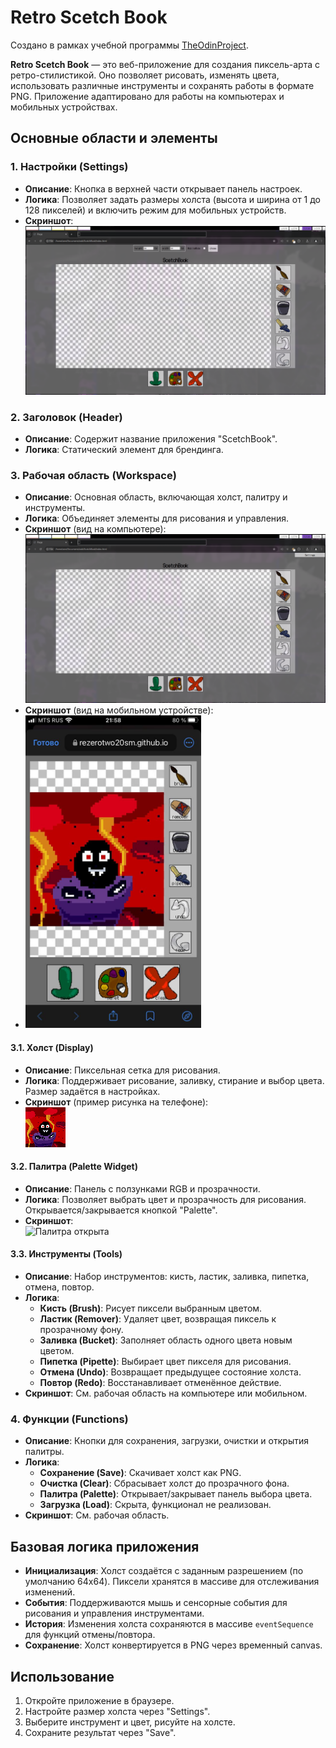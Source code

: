 # Retro Scetch Book

Создано в рамках учебной программы [TheOdinProject](https://www.theodinproject.com/).

**Retro Scetch Book** — это веб-приложение для создания пиксель-арта с ретро-стилистикой. Оно позволяет рисовать, изменять цвета, использовать различные инструменты и сохранять работы в формате PNG. Приложение адаптировано для работы на компьютерах и мобильных устройствах.

## Основные области и элементы

### 1. Настройки (Settings)
- **Описание**: Кнопка в верхней части открывает панель настроек.
- **Логика**: Позволяет задать размеры холста (высота и ширина от 1 до 128 пикселей) и включить режим для мобильных устройств.
- **Скриншот**:  
  ![Настройки](https://github.com/REzeroTWO20sm/ScetchBook/blob/main/programPreview/Settings.png)

### 2. Заголовок (Header)
- **Описание**: Содержит название приложения "ScetchBook".
- **Логика**: Статический элемент для брендинга.

### 3. Рабочая область (Workspace)
- **Описание**: Основная область, включающая холст, палитру и инструменты.
- **Логика**: Объединяет элементы для рисования и управления.
- **Скриншот** (вид на компьютере):  
  ![Рабочая область на компьютере](https://github.com/REzeroTWO20sm/ScetchBook/blob/main/programPreview/computerMainView.png)
- **Скриншот** (вид на мобильном устройстве):
- <img src="https://github.com/REzeroTWO20sm/ScetchBook/blob/main/programPreview/mobailMainView.jpg" height="500" alt="Мобильный">

#### 3.1. Холст (Display)
- **Описание**: Пиксельная сетка для рисования.
- **Логика**: Поддерживает рисование, заливку, стирание и выбор цвета. Размер задаётся в настройках.
- **Скриншот** (пример рисунка на телефоне):  
  ![Пример рисунка на телефоне](https://github.com/REzeroTWO20sm/ScetchBook/blob/main/programPreview/ExampleImageWasPaintOnPhone.png)

#### 3.2. Палитра (Palette Widget)
- **Описание**: Панель с ползунками RGB и прозрачности.
- **Логика**: Позволяет выбрать цвет и прозрачность для рисования. Открывается/закрывается кнопкой "Palette".
- **Скриншот**:  
  ![Палитра открыта](https://github.com/REzeroTWO20sm/ScetchBook/blob/main/programPreview/paleteWidjetOpen.png)

#### 3.3. Инструменты (Tools)
- **Описание**: Набор инструментов: кисть, ластик, заливка, пипетка, отмена, повтор.
- **Логика**:
  - **Кисть (Brush)**: Рисует пиксели выбранным цветом.
  - **Ластик (Remover)**: Удаляет цвет, возвращая пиксель к прозрачному фону.
  - **Заливка (Bucket)**: Заполняет область одного цвета новым цветом.
  - **Пипетка (Pipette)**: Выбирает цвет пикселя для рисования.
  - **Отмена (Undo)**: Возвращает предыдущее состояние холста.
  - **Повтор (Redo)**: Восстанавливает отменённое действие.
- **Скриншот**: См. рабочая область на компьютере или мобильном.

### 4. Функции (Functions)
- **Описание**: Кнопки для сохранения, загрузки, очистки и открытия палитры.
- **Логика**:
  - **Сохранение (Save)**: Скачивает холст как PNG.
  - **Очистка (Clear)**: Сбрасывает холст до прозрачного фона.
  - **Палитра (Palette)**: Открывает/закрывает панель выбора цвета.
  - **Загрузка (Load)**: Скрыта, функционал не реализован.
- **Скриншот**: См. рабочая область.

## Базовая логика приложения
- **Инициализация**: Холст создаётся с заданным разрешением (по умолчанию 64x64). Пиксели хранятся в массиве для отслеживания изменений.
- **События**: Поддерживаются мышь и сенсорные события для рисования и управления инструментами.
- **История**: Изменения холста сохраняются в массиве `eventSequence` для функций отмены/повтора.
- **Сохранение**: Холст конвертируется в PNG через временный canvas.

## Использование
1. Откройте приложение в браузере.
2. Настройте размер холста через "Settings".
3. Выберите инструмент и цвет, рисуйте на холсте.
4. Сохраните результат через "Save".
